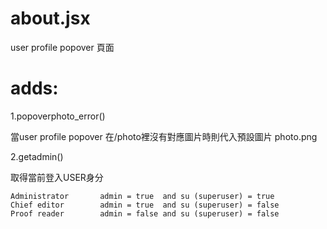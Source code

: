 # about.jsx

user profile popover 頁面

# adds:

1.popoverphoto_error()

當user profile popover 在/photo裡沒有對應圖片時則代入預設圖片 photo.png

2.getadmin()

取得當前登入USER身分

    Administrator       admin = true  and su (superuser) = true
    Chief editor        admin = true  and su (superuser) = false
    Proof reader        admin = false and su (superuser) = false

